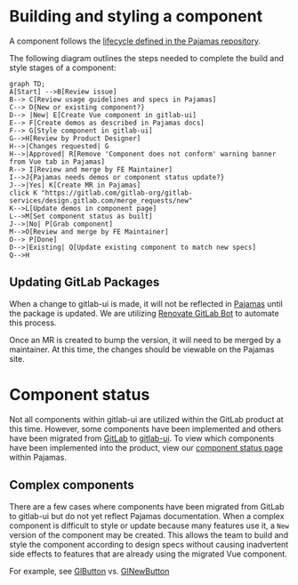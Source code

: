 # Building and styling a component

A component follows the [lifecycle defined in the 
Pajamas repository](https://gitlab.com/gitlab-org/gitlab-services/design.gitlab.com/blob/master/doc/component-lifecycle.md).

The following diagram outlines the steps needed to complete the build and style 
stages of a component:

```mermaid
graph TD;
A[Start] -->B[Review issue]
B--> C[Review usage guidelines and specs in Pajamas]
C--> D{New or existing component?}
D--> |New| E[Create Vue component in gitlab-ui]
E--> F[Create demos as described in Pajamas docs]
F--> G[Style component in gitlab-ui]
G-->H[Review by Product Designer]
H-->|Changes requested| G
H-->|Approved| R[Remove 'Component does not conform' warning banner from Vue tab in Pajamas]
R--> I[Review and merge by FE Maintainer]
I-->J{Pajamas needs demos or component status update?}
J-->|Yes| K[Create MR in Pajamas]
click K "https://gitlab.com/gitlab-org/gitlab-services/design.gitlab.com/merge_requests/new"
K-->L[Update demos in component page]
L-->M[Set component status as built]
J-->|No| P[Grab component]
M-->O[Review and merge by FE Maintainer]
O--> P[Done]
D-->|Existing| Q[Update existing component to match new specs]
Q-->H
```

## Updating GitLab Packages

When a change to gitlab-ui is made, it will not be reflected in 
[Pajamas](https://gitlab.com/gitlab-org/gitlab-services/design.gitlab.com) until 
the package is updated. We are utilizing [Renovate GitLab Bot](https://gitlab.com/leipert-projects/renovate-gitlab-bot)
to automate this process.

Once an MR is created to bump the version, it will need to be merged by a maintainer. 
At this time, the changes should be viewable on the Pajamas site.

# Component status

Not all components within gitlab-ui are utilized within the GitLab product at this 
time. However, some components have been implemented and others have been migrated 
from [GitLab](https://gitlab.com/gitlab-org/gitlab) to [gitlab-ui](https://gitlab.com/gitlab-org/gitlab-ui). 
To view which components have been implemented into the product, view our 
[component status page](https://design.gitlab.com/components/status) within Pajamas.

## Complex components

There are a few cases where components have been migrated from GitLab to 
gitlab-ui but do not yet reflect Pajamas documentation. When a complex component 
is difficult to style or update because many features use it, a `New` version of 
the component may be created. This allows the team to build and style the component 
according to design specs without causing inadvertent side effects to features 
that are already using the migrated Vue component.

For example, see [GlButton](https://gitlab-org.gitlab.io/gitlab-ui/?path=/story/base-button--default) 
vs. [GlNewButton](https://gitlab-org.gitlab.io/gitlab-ui/?path=/story/base-new-button--default)

